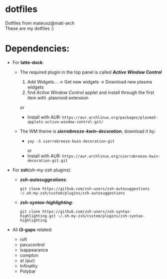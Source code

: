 # dotfiles
Dotfiles from mateusz@mati-arch\
These are my dotfiles :)

**Dependencies:**
 =

* For __latte-dock__:
    * The required plugin in the top panel is called ***Active Window Control***
      1. Add Widgets... -> Get new widgets -> Download new plasma widgets
      1. find *Active Window Control* applet and install through the first item with .plasmoid extension

      or

      * Install with AUR: `https://aur.archlinux.org/packages/plasma5-applets-active-window-control-git/`
    * The WM theme is ***sierrabreeze-kwin-decoration***, download it by:
      * ```
        yay -S sierrabreeze-kwin-decoration-git
        ```
        or
      * Install with AUR: `https://aur.archlinux.org/sierrabreeze-kwin-decoration-git.git`

* For __zsh__(oh-my-zsh plugins):
  * ***zsh-autosuggestions***:

    ```
    git clone https://github.com/zsh-users/zsh-autosuggestions ~/.oh-my-zsh/custom/plugins/zsh-autosuggestions
    ```

  * ***zsh-syntax-highlighting***:

    ```
    git clone https://github.com/zsh-users/zsh-syntax-highlighting.git ~/.oh-my-zsh/custom/plugins/zsh-syntax-highlighting
    ```

* All __i3-gaps__ related:
  * rofi
  * pavucontrol
  * lxappearance
  * compton
  * st (aur)
  * Infinality
  * Polybar
